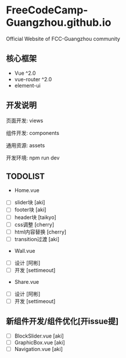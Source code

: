 # FreeCodeCamp-Guangzhou.github.io

Official Website of FCC-Guangzhou community

## 核心框架

- Vue ^2.0
- vue-router ^2.0
- element-ui

## 开发说明

页面开发: views 

组件开发: components 

通用资源: assets

开发环境: npm run dev

## TODOLIST

- Home.vue

- [ ] slider块 [aki]
- [ ] footer块 [aki]
- [ ] header块 [taikyo]
- [ ] css调整 [cherry]
- [ ] html内容替换 [cherry]
- [ ] transition过渡 [aki]

- Wall.vue

- [ ] 设计 [阿彬]
- [ ] 开发 [settimeout]

- Share.vue

- [ ] 设计 [阿彬]
- [ ] 开发 [settimeout]

## 新组件开发/组件优化[开issue提]

- [ ] BlockSlider.vue [aki]
- [ ] GraphicBox.vue [aki]
- [ ] Navigation.vue [aki]